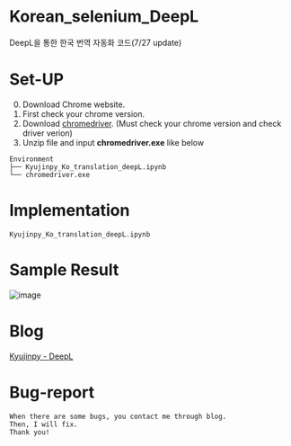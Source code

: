 # Korean_selenium_DeepL
DeepL을 통한 한국 번역 자동화 코드(7/27 update)

# Set-UP
0) Download Chrome website.  
1) First check your chrome version.  
2) Download [chromedriver](https://chromedriver.chromium.org/downloads). (Must check your chrome version and check driver verion)  
3) Unzip file and input **chromedriver.exe** like below
```
Environment
├── Kyujinpy_Ko_translation_deepL.ipynb
└── chromedriver.exe
```
  
# Implementation
```
Kyujinpy_Ko_translation_deepL.ipynb
```

# Sample Result
![image](https://github.com/KyujinHan/Korean_selenium_DeepL/assets/98331298/762886c9-6b51-410a-aae0-39b8fa9d56ce)


# Blog
[Kyujinpy - DeepL](https://kyujinpy.tistory.com/94)


# Bug-report
```
When there are some bugs, you contact me through blog.
Then, I will fix.
Thank you!
```
